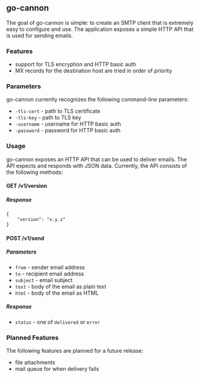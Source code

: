 ## go-cannon

The goal of go-cannon is simple: to create an SMTP client that is extremely easy to configure and use. The application exposes a simple HTTP API that is used for sending emails.

### Features

- support for TLS encryption and HTTP basic auth
- MX records for the destination host are tried in order of priority

### Parameters

go-cannon currently recognizes the following command-line parameters:

- `-tls-cert` - path to TLS certificate
- `-tls-key` - path to TLS key
- `-username` - username for HTTP basic auth
- `-password` - password for HTTP basic auth

### Usage

go-cannon exposes an HTTP API that can be used to deliver emails. The API expects and responds with JSON data. Currently, the API consists of the following methods:

#### GET /v1/version

##### Response

    {
        "version": "x.y.z"
    }

#### POST /v1/send

##### Parameters

- `from` - sender email address
- `to` - recipient email address
- `subject` - email subject
- `text` - body of the email as plain text
- `html` - body of the email as HTML

##### Response

- `status` - one of `delivered` or `error`

### Planned Features

The following features are planned for a future release:

- file attachments
- mail queue for when delivery fails
